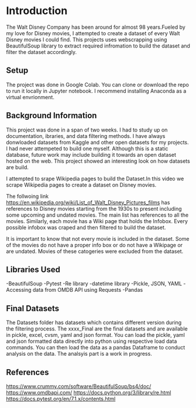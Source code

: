 
# Introduction

The Walt Disney Company has been around for almost 98 years.Fueled by my love for Disney movies, I attempted to create a dataset of every Walt Disney movies I could find. This projects uses webscrapping using BeautifulSoup library to extract required infromation to build the dataset and filter the dataset accordingly.

## Setup

The project was done in Google Colab. You can clone or download the repo to run it locally in Jupyter notebook. I recommend installing Anaconda as a virtual envrionment.

## Background Information

This project was done in a span of two weeks. I had to study up on documentation, ibraries, and data filtering methods. I have always donwloaded datasets from Kaggle and other open datasets for my projects. I had never attempeted to build one myself. Although this is a static database, future work may include building it towards an open dataset hosted on the web. This project showed an interesting look on how datasets are build.

I attempted to srape Wikipedia pages to build the Dataset.In this video we scrape Wikipedia pages to create a dataset on Disney movies.

The follwoing link https://en.wikipedia.org/wiki/List_of_Walt_Disney_Pictures_films has references to Disney movies starting from the 1930s to present including some upcoming and undated movies. The main list has references to all the movies. Similarly, each movie has a Wiki page that holds the Infobox. Every possible infobox was craped and then filtered to build the dataset.

It is important to know that not every movie is included in the dataset. Some of the movies do not have a proper info box or do not have a Wikipage or are undated. Movies of these catogeries were excluded from the dataset.

## Libraries Used

-BeautifulSoup
-Pytest
-Re library
-datetime library
-Pickle, JSON, YAML
-Accessing data from OMDB API using Requests
-Pandas

## Final Datasets

The Datasets folder has datasets which contains different version during the filtering process. The xxxx_Final are the final datasets and are available in pickle, excel, cvsm, yaml and json format. You can load the pickle, yaml and json formatted data directly into python using respective load data commands. You can then load the data as a pandas Dataframe to conduct analysis on the data. The analsyis part is a work in progress.

## References

https://www.crummy.com/software/BeautifulSoup/bs4/doc/
https://www.omdbapi.com/
https://docs.python.org/3/library/re.html
https://docs.pytest.org/en/7.1.x/contents.html
